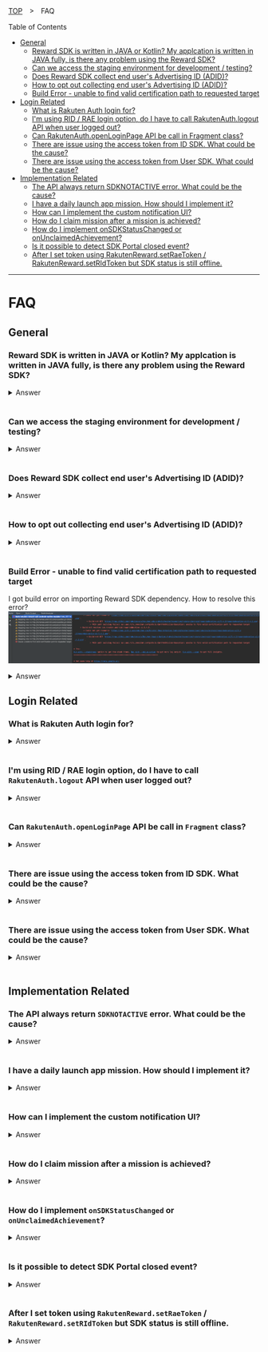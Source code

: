 [TOP](../../README.md#top)　>　FAQ

Table of Contents
* [General](#general)
    * [Reward SDK is written in JAVA or Kotlin? My applcation is written in JAVA fully, is there any problem using the Reward SDK?](#reward-sdk-is-written-in-java-or-kotlin-my-applcation-is-written-in-java-fully-is-there-any-problem-using-the-reward-sdk)
    * [Can we access the staging environment for development / testing?](#can-we-access-the-staging-environment-for-development--testing)
    * [Does Reward SDK collect end user's Advertising ID (ADID)?](#does-reward-sdk-collect-end-users-advertising-id-adid)
    * [How to opt out collecting end user's Advertising ID (ADID)?](#how-to-opt-out-collecting-end-users-advertising-id-adid)  
    * [Build Error - unable to find valid certification path to requested target](#build-error---unable-to-find-valid-certification-path-to-requested-target)  
* [Login Related](#login-related)
    * [What is Rakuten Auth login for?](#what-is-rakuten-auth-login-for)
    * [I'm using RID / RAE login option, do I have to call RakutenAuth.logout API when user logged out?](#im-using-rid--rae-login-option-do-i-have-to-call-rakutenauthlogout-api-when-user-logged-out)
    * [Can RakutenAuth.openLoginPage API be call in Fragment class?](#can-rakutenauthopenloginpage-api-be-call-in-fragment-class)
    * [There are issue using the access token from ID SDK. What could be the cause?](#there-are-issue-using-the-access-token-from-id-sdk-what-could-be-the-cause)  
    * [There are issue using the access token from User SDK. What could be the cause?](#there-are-issue-using-the-access-token-from-user-sdk-what-could-be-the-cause)  
* [Implementation Related](#implementation-related)
    * [The API always return SDKNOTACTIVE error. What could be the cause?](#the-api-always-return-sdknotactive-error-what-could-be-the-cause)
    * [I have a daily launch app mission. How should I implement it?](#i-have-a-daily-launch-app-mission-how-should-i-implement-it)
    * [How can I implement the custom notification UI?](#how-can-i-implement-the-custom-notification-ui)
    * [How do I claim mission after a mission is achieved?](#how-do-i-claim-mission-after-a-mission-is-achieved)
    * [How do I implement onSDKStatusChanged or onUnclaimedAchievement?](#how-do-i-implement-onsdkstatuschanged-or-onunclaimedachievement)
    * [Is it possible to detect SDK Portal closed event?](#is-it-possible-to-detect-sdk-portal-closed-event)
    * [After I set token using RakutenReward.setRaeToken / RakutenReward.setRIdToken but SDK status is still offline.](#after-i-set-token-using-rakutenrewardsetraetoken--rakutenrewardsetridtoken-but-sdk-status-is-still-offline)

---
# FAQ

## General 

### Reward SDK is written in JAVA or Kotlin? My applcation is written in JAVA fully, is there any problem using the Reward SDK?
<details>
    <summary>Answer</summary>
Reward SDK is written in Kotlin fully.

Reward SDK is supported for JAVA as well, but there might be some difference in calling the API.

Please refer [here](../java/README.md) for the full description.

</details>

<br>

### Can we access the staging environment for development / testing?
<details>
    <summary>Answer</summary>
No, currently we do not provide staging environment for developers. Please use development mode or test account for development / testing.

</details>

<br>

### Does Reward SDK collect end user's Advertising ID (ADID)?
<details>
    <summary>Answer</summary>
Yes, Reward SDK do collect user's Advertising ID (ADID).  

Reward SDK uses the ADID for Advertisement Optimization. 

</details>

<br>

### How to opt out collecting end user's Advertising ID (ADID)?
<details>
    <summary>Answer</summary>
Reward SDK uses Google Play library Ads Identifier to collect user ADID. In order to stop collecting user ADID add the following changes:

Add the following in app/build.gradle file to remove Ads Identifier library.
```groovy
implementation ('com.rakuten.android:rewardsdknative-ui:x.x.x') {
    exclude group: 'com.google.android.gms', module: 'play-services-ads-identifier'
} 
```

Add the following in AndroidManifest file to disable ADID permission.
```xml
<uses-permission 
    android:name="com.google.android.gms.permission.AD_ID"
    tools:node="remove" />
```

To verify Reward SDK does not collect user ADID anymore, check for the following log:

![logcat](log.png)

</details>

<br>

### Build Error - unable to find valid certification path to requested target  
I got build error on importing Reward SDK dependency. How to resolve this error?  
![error-log](build_error_log.png)  

<details>
    <summary>Answer</summary>  

There are 2 approaches to fix this issue.  

<details>
    <summary>1. Update Gradle JDK</summary>

Update the Gradle JDK in Android Studio. 

First open Project Structure and click on Gradle Settings.  
![project-structure](jdk1.png)  

For the JDK, do not use Android Studio default JDK. If there is other JDK please choose that JDK. Else download a new JDK.  
![add-jdk](jdk2.png)  
![jdk](jdk3.png)  

After download the new JDK, choose that JDK version to click OK.  

Gradle sync the project again.  

</details>

<details>
    <summary>2. Import CA Certificate</summary>

First download the CA certificate from raw.githubusercontent.com  
Open the link https://raw.githubusercontent.com/rakuten-ads/Rakuten-Reward-Native-Android/master/maven/com/rakuten/android/rewardsdknative-ui/3.4.2/rewardsdknative-ui-3.4.2.pom in Google Chrome.   
Then click on the lock icon to download the CA certificate.  
![ca-cert](ca-cert1.png)  

Next is to import the CA certificate to JAVA trust store.  
First check where is the Android Studio Gradle JDK location.  
![jdk-location](ca-cert2.png)  

Then run the following script where `JDK-location` is the jdk path above.   
```bash
cd <JDK-location>/Contents/Home
```  

Then import the cert to JAVA trust store where `cert-path` is the path of the downloaded CA certificate.    
```bash
./bin/keytool -importcert -keystore lib/security/cacerts -storepass changeit -file <cert-path> -alias "github_cert"
```  

After accepting the cert to the trust store, restart Android Studio and Gradle sync again.  

</details>  

If both the approach above doesn't help, please contact the developer team. 
</details>

## Login Related

### What is Rakuten Auth login for?
<details>
    <summary>Answer</summary>
The RakutenAuth login option is for third-party. For example, apps outside Rakuten which do not use Rakuten login SDK (RID or RAE). Therefore they can use the RakutenAuth login option.

If your app is using Rakuten login SDK already, then you don't need to use this login option.

</details>

<br>

### I'm using RID / RAE login option, do I have to call `RakutenAuth.logout` API when user logged out?
<details>
    <summary>Answer</summary>
If you are using Reward SDK version <strong>3.1.1</strong> and above, then yes you need to call the logout API regardless of which login options to properly clear the token and data.

```kotlin
RakutenAuth.logout(object : LogoutResultCallback {
    override fun logoutSuccess() {
        //logout completed
    }

    override fun logoutFailed(e: RakutenRewardAPIError) {
        //logout failed
    }
})
```

</details>

<br>

### Can `RakutenAuth.openLoginPage` API be call in `Fragment` class?
<details>
    <summary>Answer</summary>
Yes, you can call the API in a Fragment class by providing the Fragment instance and <code>onActivityResult</code> will be triggered in the Fragment class.

Sample implementation
```kotlin
class TestLoginFragment : Fragment() {
    companion object {
        private const val LOGIN_REQ_CODE = 533
    }
     
    private fun login() {
        // provide the Fragment instance instead of requireActivity()
        RakutenAuth.openLoginPage(this, LOGIN_REQ_CODE)
         
        // if the following is called, then onActivityResult will be triggered in the Activity class instead
        // RakutenAuth.openLoginPage(requireActivity(), LOGIN_REQ_CODE)
    }
 
    override fun onActivityResult(requestCode: Int, resultCode: Int, data: Intent?) {
        super.onActivityResult(requestCode, resultCode, data)
        if (requestCode == LOGIN_REQ_CODE) {
            if (resultCode == RESULT_OK) {
                RakutenAuth.handleActivityResult(data, object : LoginResultCallback {
                    override fun loginSuccess() {
                        // login success
                    }
 
                    override fun loginFailed(e: RakutenRewardAPIError) {
                        Toast.makeText(requireContext(), "Login Failed", Toast.LENGTH_SHORT).show()
                    }
                })
            } else {
                Toast.makeText(requireContext(), "Login Cancelled", Toast.LENGTH_SHORT).show()
            }
        }
    }
}
```

</details>

<br>

### There are issue using the access token from ID SDK. What could be the cause?
<details>
    <summary>Answer</summary>
If there are issue using the access token from ID SDK, it could be due to you have not add `mission-sdk` scope to your client ID.  

Please check that have you done the following points:  

* Create a ticket in [ID Client Support](https://confluence.rakuten-it.com/confluence/display/id/ID+Client+Support+Ticket+Creation) to request to add CAT audience (https://prod.api-catalogue.gateway-api.global.rakuten.com) and register <b>mission-sdk</b> scope to your client.  
* Add <b>mission-sdk</b> scope on API Catalogue dashboard
* In the code, add the scope when retrieving exchange token.
```kotlin
val artifactResponse = session.artifacts {
    +exchangeToken {
        this.audience = audience
        scope = setOf("mission-sdk")
    }
}

val exchangeToken = artifactResponse.exchangeToken(audience) 
```
* Call this endpoint to get the access token: https://gateway-api.global.rakuten.com/RWDSDK/rpg-api/access_token


If the issue persist, please contact the developer team.

</details>

<br>  

### There are issue using the access token from User SDK. What could be the cause?  
<details>
    <summary>Answer</summary>  

If there are issue using the access token from User SDK, it could be due to you have not add `mission-sdk` scope to RAE.  

Please check whether you have done the following points:  

* Register `mission-sdk` scope to RAE. Refer to the guide [here](https://confluence.rakuten-it.com/confluence/x/z5nNkQ).  
* In the code, during `LoginManager` initialization add `mission-sdk` to the scope.  
```kotlin
LoginManager.initialize(context)
    .addAuthProvider(
        AUTH_NAME,
        AuthProviderRAE.createJapanIdProvider()
            .domain(domain())
            .client(CLIENT, secret())
            .scopes("...,mission-sdk") // append mission-sdk scope here
            .build())
    .apply()
```  

If the issue persist, please contact the developer team.  

</details>  

<br>

## Implementation Related

### The API always return `SDKNOTACTIVE` error. What could be the cause?
<details>
    <summary>Answer</summary>

This error means Reward SDK is not yet started and haven't sync up data. 

First check is the init API called in the Application class and check is the provided App Key correct.
``` kotlin
RakutenReward.init(<AppKey>)
```
>**\*From version 3.3.0 onward, manual initialization is no longer needed.**
>
>Set your `App Key` in your application's AndroidManifest.xml as follow:
>```xml
><application>
>    <!-- Reward SDK Application Key -->
>    <meta-data
>        android:name="com.rakuten.gap.ads.mission_core.appKey"
>        android:value="{Application Key}"/>
></application>
>```

Then check is the Activity class which call the API had use one of the options [here](../basic/README.md#initialize-sdk) to start the SDK. 

If both the above are setup correctly, wait for the SDK status changed to <code>ONLINE</code> before calling the API. Status changed will be triggered in the method below.
```kotlin
override fun onSDKStatusChanged(status: RakutenRewardSDKStatus) {
    if (status == RakutenRewardSDKStatus.ONLINE) {
        // SDK is active now, call the API here
    }
}
```
</details>

<br>

### I have a daily launch app mission. How should I implement it?
<details>
    <summary>Answer</summary>

To log the mission's action code everytime user launch the app, you should wait the SDK status changed to <code>ONLINE</code> first. This is due to Reward SDK require some time to sync up data. 

The status changed will be triggered in the method below.
```kotlin
override fun onSDKStatusChanged(status: RakutenRewardSDKStatus) {
    if (status == RakutenRewardSDKStatus.ONLINE) {
        RakutenReward.logAction(<ActionCode>, {
            // log action success
        }) {
            // log action failed
        }
    }
}
```
</details>

<br>

### How can I implement the custom notification UI?
<details>
    <summary>Answer</summary>
For example, Mission A need 3 actions logged to be achieved.

```kotlin
RakutenReward.logAction(<ActionCode>, {
    // log action success
}) {
    // log action failed
}
```
After the above <code>logAction</code> API is called 3 times successfully, Mission A is achieved and <code>onUnclaimedAchievement</code> method in <code>RakutenRewardListener</code> will be triggered. 

Sample implementation for showing custom UI
```kotlin
override fun onUnclaimedAchievement(achievement: MissionAchievementData) {
    if (achievement.custom // check is notification type CUSTOM
        && RakutenRewardConfig.isUiEnabled() // check if user enable the UI setting
    ) {
        // Show custom UI in MAIN thread
    }
}
```

</details>

<br>

### How do I claim mission after a mission is achieved?
<details>
    <summary>Answer</summary>
Claim API is available in the <code>MissionAchievementData</code> object. 

```kotlin
achievement.claim({
    // claim success
}) {
    // claim failed
}
```

There are 2 ways to get <code>MissionAchievementData</code> object. 

First is when user achieved a CUSTOM notification type mission, <code>onUnclaimedAchievement</code> will be triggered.

```kotlin
override fun onUnclaimedAchievement(achievement: MissionAchievementData) {
    if (achievement.custom // check is notification type CUSTOM
        && RakutenRewardConfig.isUiEnabled() // check if user enable the UI setting
    ) {
        // Show custom UI in MAIN thread and call the following to claim mission
        achievement.claim({
            // claim success
        }) {
            // claim failed
        }
    }
}
```

Second is by calling get unclaim items API.

```kotlin
RakutenReward.getUnclaimedItems({ unclaimList ->
    unclaimList[0].claim({
        // claim success
    }) {
        // claim failed
    }
}) {
    // get unclaim items failed
}
```

</details>

<br>

### How do I implement `onSDKStatusChanged` or `onUnclaimedAchievement`?
<details>
    <summary>Answer</summary>
onSDKStatusChanged, onUnclaimAchievement are methods in RakutenRewardListener. Create a new object of RakutenRewardListener and provide your implementation for each methods.

```kotlin
val listener = object : RakutenRewardListener {
    override fun onUnclaimedAchievement(achievement: MissionAchievementData) {
        // user achieved a mission. This is mainly used for CUSTOM notification type.
    }
 
    override fun onUserUpdated(user: RakutenRewardUser) {
        // user data is updated
    }
 
    override fun onSDKStatusChanged(status: RakutenRewardSDKStatus) {
        // Reward SDK status changed
    }
 
    override fun onSDKClaimClosed(
        missionAchievementData: MissionAchievementData,
        status: RakutenRewardClaimStatus
    ) {
        // claim view is closed
    }
}
```
Then call the following APIs to add or remove the listener object. Remove listener API is required to prevent memory leak.

```kotlin
override fun onResume() {
    RakutenReward.addRakutenRewardListener(listener)
    super.onResume()
}
 
override fun onPause() {
    super.onPause()
    RakutenReward.removeRakutenRewardListener(listener)
}
```
> :grey_exclamation:  **If you are using `RakutenRewardBaseActivity` to start the SDK, the above are not needed as `RakutenRewardBaseActivity` class already handled it. You can simply override the method which you needed and provide you own implementation**

</details>

<br>

### Is it possible to detect SDK Portal closed event?
<details>
    <summary>Answer</summary>
Yes, it is possible to detect SDK portal closed event. Provide a unique request code to <code>openSDKPortal</code> API and <code>onActivityResult</code> will be triggered when SDK portal is closed.

Sample implementation

```kotlin
class SampleActivity : RakutenRewardBaseActivity() {
    companion object {
        private const val UNIQUE_REQ_CODE = 478
    }
 
    override fun onCreate(savedInstanceState: Bundle?) {
        super.onCreate(savedInstanceState)
        RakutenReward.openSDKPortal(UNIQUE_REQ_CODE)
    }
 
    override fun onActivityResult(requestCode: Int, resultCode: Int, data: Intent?) {
        if (requestCode == UNIQUE_REQ_CODE) {
            // handle SDK portal closed event
        } else {
            super.onActivityResult(requestCode, resultCode, data)
        }
    }
}
```
> :grey_exclamation:  **`RakutenReward.openSDKPortal()` API can be call in `Fragment` class as well, however `onActivityResult` will be triggered in Fragment class's parent activity instead**

</details>

<br>

### After I set token using `RakutenReward.setRaeToken` / `RakutenReward.setRIdToken` but SDK status is still offline.
<details>
    <summary>Answer</summary>
After setting the token, need to manually trigger to start SDK session by calling the following API. <br>
<code>RakutenReward.startSession()</code><br><br>

Sample implementation


```kotlin
class SampleActivity : RakutenRewardBaseActivity() {
    ....

    private fun setToken() {
        RakutenReward.setRaeToken("token")
        // this API is available since v3.4.2
        RakutenReward.startSession()
    }
}
```
</details>